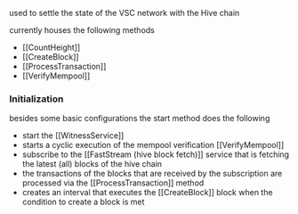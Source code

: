 used to settle the state of the VSC network with the Hive chain

currently houses the following methods
- [[CountHeight]]
- [[CreateBlock]]
- [[ProcessTransaction]]
- [[VerifyMempool]]

### Initialization

besides some basic configurations the start method does the following

- start the [[WitnessService]]
- starts a cyclic execution of the mempool verification [[VerifyMempool]]
- subscribe to the [[FastStream (hive block fetch)]] service that is fetching the latest (all) blocks of the hive chain
- the transactions of the blocks that are received by the subscription are processed via the [[ProcessTransaction]] method
- creates an interval that executes the [[CreateBlock]] block when the condition to create a block is met